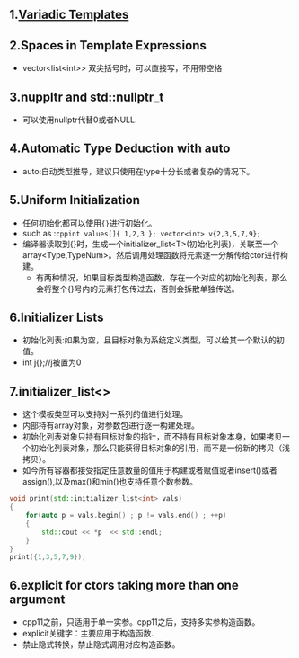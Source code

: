 ## 1.[Variadic Templates](VariadicTemplates.md)
## 2.Spaces in Template Expressions
- vector<list\<int>> 双尖括号时，可以直接写，不用带空格  
## 3.nuppltr and std::nullptr_t
- 可以使用nullptr代替0或者NULL.
## 4.Automatic Type Deduction with auto
- auto:自动类型推导，建议只使用在type十分长或者复杂的情况下。
## 5.Uniform Initialization
- 任何初始化都可以使用`{}`进行初始化。
- such as :```cppint values[]{ 1,2,3 }; vector<int> v{2,3,5,7,9};```
- 编译器读取到{}时，生成一个initializer_list\<T>(初始化列表)，关联至一个array<Type,TypeNum>。然后调用处理函数将元素逐一分解传给ctor进行构建。
    - 有两种情况，如果目标类型构造函数，存在一个对应的初始化列表，那么会将整个{}号内的元素打包传过去，否则会拆散单独传送。
## 6.Initializer Lists
- 初始化列表:如果为空，且目标对象为系统定义类型，可以给其一个默认的初值。
- int j{};//j被置为0
## 7.initializer_list<>
- 这个模板类型可以支持对一系列的值进行处理。
- 内部持有array对象，对参数包进行逐一构建处理。
- 初始化列表对象只持有目标对象的指针，而不持有目标对象本身，如果拷贝一个初始化列表对象，那么只能获得目标对象的引用，而不是一份新的拷贝（浅拷贝）。
- 如今所有容器都接受指定任意数量的值用于构建或者赋值或者insert()或者assign(),以及max()和min()也支持任意个数参数。
```cpp
void print(std::initializer_list<int> vals)
{
    for(auto p = vals.begin() ; p != vals.end() ; ++p)
    {
        std::cout << *p  << std::endl;
    }
}
print({1,3,5,7,9});
```
## 6.explicit for ctors taking more than one argument
- cpp11之前，只适用于单一实参。cpp11之后，支持多实参构造函数。
- explicit关键字：主要应用于构造函数.
- 禁止隐式转换，禁止隐式调用对应构造函数。

